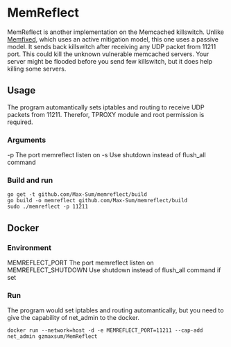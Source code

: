 # MemReflect
MemReflect is another implementation on the Memcached killswitch.
Unlike [Memfixed](https://github.com/649/Memfixed-Mitigation-Tool), which uses an active mitigation model, this one uses a passive model.
It sends back killswitch after receiving any UDP packet from 11211 port. This could kill the unknown vulnerable memcached servers.
Your server might be flooded before you send few killswitch, but it does help killing some servers.

## Usage
The program automantically sets iptables and routing to receive UDP packets from 11211.
Therefor, TPROXY module and root permission is required.

### Arguments
-p    The port memreflect listen on
-s    Use shutdown instead of flush_all command

### Build and run
```
go get -t github.com/Max-Sum/memreflect/build
go build -o memreflect github.com/Max-Sum/memreflect/build
sudo ./memreflect -p 11211
```

## Docker
### Environment
MEMREFLECT_PORT        The port memreflect listen on
MEMREFLECT_SHUTDOWN    Use shutdown instead of flush_all command if set

### Run
The program would set iptables and routing automantically, but you need to give the capability of net_admin to the docker.
```
docker run --network=host -d -e MEMREFLECT_PORT=11211 --cap-add net_admin gzmaxsum/MemReflect
```
